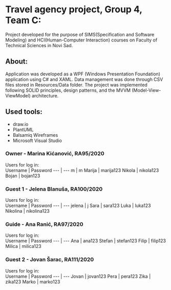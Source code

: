 # Travel agency project, Group 4, Team C:
Project developed for the purpose of SIMS(Specification and Software Modeling) and HCI(Human-Computer Interaction) courses on Faculty of Technical Sciences in Novi Sad.<br>
## About: <br>
Application was developed as a WPF (Windows Presentation Foundation) application using C# and XAML. Data management was done through CSV files stored in Resources/Data folder. The project was implemented following SOLID principles, design patterns, and the MVVM (Model-View-ViewModel) architecture.
## Used tools:<br>
- draw.io
- PlantUML
- Balsamiq Wireframes
- Microsoft Visual Studio
### Owner - Marina Kićanović, RA95/2020<br>
Users for log in:<br>
Username | Password
--- | ---
m | m
Marija | marija123
Nikola | nikola123
Bojan | bojan123

### Guest 1 - Jelena Blanuša, RA100/2020<br>
Users for log in:<br>
Username | Password
--- | ---
jelena | j
Sara | sara123
Luka | luka123
Nikolina | nikolina123

### Guide - Ana Ranić, RA97/2020<br>
Users for log in:<br>
Username | Password
--- | ---
Ana | ana123
Stefan | stefan123
Filip | filip123
Milica | milica123

### Guest 2 - Jovan Šarac, RA111/2020<br>
Users for log in:<br>
Username | Password
--- | ---
Jovan | jovan123
Pera | pera123
Zika | zika123
Marko | marko123

